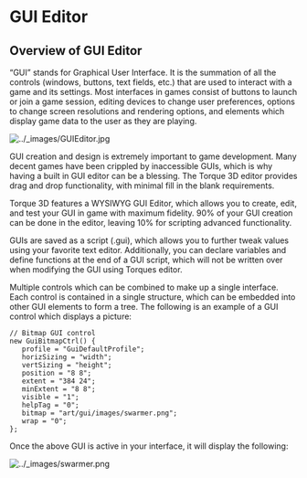 # GUI Editor

## Overview of GUI Editor

“GUI” stands for Graphical User Interface. It is the summation of all the controls (windows, buttons, text fields, etc.) that are used to interact with a game and its settings. Most interfaces in games consist of buttons to launch or join a game session, editing devices to change user preferences, options to change screen resolutions and rendering options, and elements which display game data to the user as they are playing.

![../\_images/GUIEditor.jpg](https://torque-3d.readthedocs.io/en/latest/\_images/GUIEditor.jpg)

GUI creation and design is extremely important to game development. Many decent games have been crippled by inaccessible GUIs, which is why having a built in GUI editor can be a blessing. The Torque 3D editor provides drag and drop functionality, with minimal fill in the blank requirements.

Torque 3D features a WYSIWYG GUI Editor, which allows you to create, edit, and test your GUI in game with maximum fidelity. 90% of your GUI creation can be done in the editor, leaving 10% for scripting advanced functionality.

GUIs are saved as a script (.gui), which allows you to further tweak values using your favorite text editor. Additionally, you can declare variables and define functions at the end of a GUI script, which will not be written over when modifying the GUI using Torques editor.

Multiple controls which can be combined to make up a single interface. Each control is contained in a single structure, which can be embedded into other GUI elements to form a tree. The following is an example of a GUI control which displays a picture:

```
// Bitmap GUI control
new GuiBitmapCtrl() {
   profile = "GuiDefaultProfile";
   horizSizing = "width";
   vertSizing = "height";
   position = "8 8";
   extent = "384 24";
   minExtent = "8 8";
   visible = "1";
   helpTag = "0";
   bitmap = "art/gui/images/swarmer.png";
   wrap = "0";
};
```

Once the above GUI is active in your interface, it will display the following:

![../\_images/swarmer.png](https://torque-3d.readthedocs.io/en/latest/\_images/swarmer.png)
